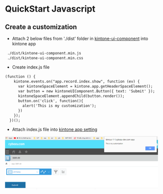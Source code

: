 # QuickStart Javascript

## Create a customization

*  Attach 2 below files from './dist' folder in [kintone-ui-component](https://github.com/kintone/kintone-ui-component/tree/master) into kintone app
```
 ./dist/kintone-ui-component.min.js
 ./dist/kintone-ui-component.min.css
```
* Create index.js file
```
(function () {
    kintone.events.on("app.record.index.show", function (ev) {
      var kintoneSpaceElement = kintone.app.getHeaderSpaceElement();
      var button = new kintoneUIComponent.Button({ text: 'Submit' });
      kintoneSpaceElement.appendChild(button.render());
      button.on('click', function(){
        alert('This is my customization');
      })
    });
  })();
```
* Attach index.js file into [kintone app setting](https://help.kintone.com/en/k/user/js_customize.html)

![](../img/result.PNG)
